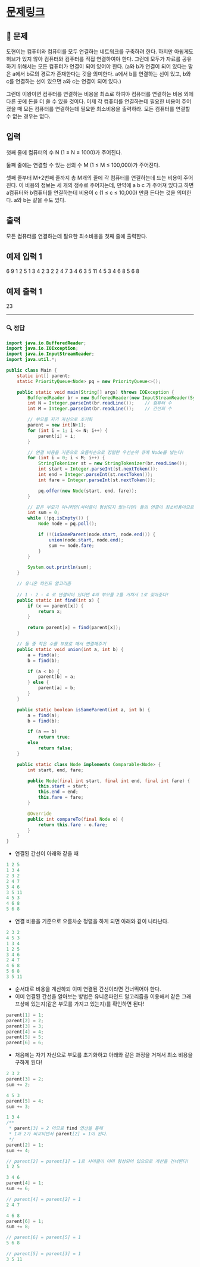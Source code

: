# [문제링크](https://www.acmicpc.net/problem/1922)

## 📝 문제

도현이는 컴퓨터와 컴퓨터를 모두 연결하는 네트워크를 구축하려 한다. 하지만 아쉽게도 허브가 있지 않아 컴퓨터와 컴퓨터를 직접 연결하여야 한다. 그런데 모두가 자료를 공유하기 위해서는 모든 컴퓨터가 연결이 되어 있어야 한다. (a와 b가 연결이 되어 있다는 말은 a에서 b로의 경로가 존재한다는 것을 의미한다. a에서 b를 연결하는 선이 있고, b와 c를 연결하는 선이 있으면 a와 c는 연결이 되어 있다.)

그런데 이왕이면 컴퓨터를 연결하는 비용을 최소로 하여야 컴퓨터를 연결하는 비용 외에 다른 곳에 돈을 더 쓸 수 있을 것이다. 이제 각 컴퓨터를 연결하는데 필요한 비용이 주어졌을 때 모든 컴퓨터를 연결하는데 필요한 최소비용을 출력하라. 모든 컴퓨터를 연결할 수 없는 경우는 없다.

## 입력

첫째 줄에 컴퓨터의 수 N (1 ≤ N ≤ 1000)가 주어진다.

둘째 줄에는 연결할 수 있는 선의 수 M (1 ≤ M ≤ 100,000)가 주어진다.

셋째 줄부터 M+2번째 줄까지 총 M개의 줄에 각 컴퓨터를 연결하는데 드는 비용이 주어진다. 이 비용의 정보는 세 개의 정수로 주어지는데, 만약에 a b c 가 주어져 있다고 하면 a컴퓨터와 b컴퓨터를 연결하는데 비용이 c (1 ≤ c ≤ 10,000) 만큼 든다는 것을 의미한다. a와 b는 같을 수도 있다.

## 출력

모든 컴퓨터를 연결하는데 필요한 최소비용을 첫째 줄에 출력한다.

## 예제 입력 1 

6
9
1 2 5
1 3 4
2 3 2
2 4 7
3 4 6
3 5 11
4 5 3
4 6 8
5 6 8

## 예제 출력 1 

23

---

### 🔍 정답

```java
import java.io.BufferedReader;
import java.io.IOException;
import java.io.InputStreamReader;
import java.util.*;

public class Main {
    static int[] parent;
    static PriorityQueue<Node> pq = new PriorityQueue<>();

    public static void main(String[] args) throws IOException {
        BufferedReader br = new BufferedReader(new InputStreamReader(System.in));
        int N = Integer.parseInt(br.readLine());    // 컴퓨터 수
        int M = Integer.parseInt(br.readLine());    // 간선의 수

        // 부모를 자기 자신으로 초기화
        parent = new int[N+1];
        for (int i = 1; i <= N; i++) {
            parent[i] = i;
        }

        // 연결 비용을 기준으로 오름차순으로 정렬한 우선순위 큐에 Node를 넣는다!
        for (int i = 0; i < M; i++) {
            StringTokenizer st = new StringTokenizer(br.readLine());
            int start = Integer.parseInt(st.nextToken());
            int end = Integer.parseInt(st.nextToken());
            int fare = Integer.parseInt(st.nextToken());

            pq.offer(new Node(start, end, fare));
        }

        // 같은 부모가 아니라면(사이클이 형성되지 않는다면) 둘의 연결이 최소비용이므로 sum에 더해주기!
        int sum = 0;
        while (!pq.isEmpty()) {
            Node node = pq.poll();

            if (!(isSameParent(node.start, node.end))) {
                union(node.start, node.end);
                sum += node.fare;
            }
        }

        System.out.println(sum);
    }

    // 유니온 파인드 알고리즘
    
    // 1 - 2 - 4 로 연결되어 있다면 4의 부모를 2를 거쳐서 1로 찾아준다!
    public static int find(int x) {
        if (x == parent[x]) {
            return x;
        }

        return parent[x] = find(parent[x]);
    }

    // 둘 중 작은 수를 부모로 해서 연결해주기
    public static void union(int a, int b) {
        a = find(a);
        b = find(b);

        if (a < b) {
            parent[b] = a;
        } else {
            parent[a] = b;
        }
    }

    public static boolean isSameParent(int a, int b) {
        a = find(a);
        b = find(b);

        if (a == b)
            return true;
        else
            return false;
    }

    public static class Node implements Comparable<Node> {
        int start, end, fare;

        public Node(final int start, final int end, final int fare) {
            this.start = start;
            this.end = end;
            this.fare = fare;
        }

        @Override
        public int compareTo(final Node o) {
            return this.fare - o.fare;
        }
    }
}
```
- 연결된 간선이 아래와 같을 때

```java
1 2 5
1 3 4
2 3 2
2 4 7
3 4 6
3 5 11
4 5 3
4 6 8
5 6 8
```

- 연결 비용을 기준으로 오름차순 정렬을 하게 되면 아래와 같이 나타난다.

```java
2 3 2
4 5 3
1 3 4
1 2 5
3 4 6
2 4 7
4 6 8
5 6 8
3 5 11
```
- 순서대로 비용을 계산하되 이미 연결된 간선이라면 건너뛰어야 한다.
- 이미 연결된 간선을 알아보는 방법은 유니온파인드 알고리즘을 이용해서 같은 그래프상에 있는지(같은 부모를 가지고 있는지)를 확인하면 된다!

```java
parent[1] = 1;
parent[2] = 2;
parent[3] = 3;
parent[4] = 4;
parent[5] = 5;
parent[6] = 6;
```
- 처음에는 자기 자신으로 부모를 초기화하고 아래와 같은 과정을 거쳐서 최소 비용을 구하게 된다!

```java
2 3 2
parent[3] = 2;
sum += 2;

4 5 3
parent[5] = 4;
sum += 3;

1 3 4
/**
 * parent[3] = 2 이므로 find 연산을 통해
 * 1과 2가 비교되면서 parent[2] = 1이 된다.
 */
parent[2] = 1;
sum += 4;

// parent[2] = parent[1] = 1로 사이클이 이미 형성되어 있으므로 계산을 건너뛴다!
1 2 5

3 4 6
parent[4] = 1;
sum += 6;

// parent[4] = parent[2] = 1
2 4 7

4 6 8
parent[6] = 1;
sum += 8;

// parent[6] = parent[5] = 1
5 6 8

// parent[5] = parent[3] = 1
3 5 11

```


